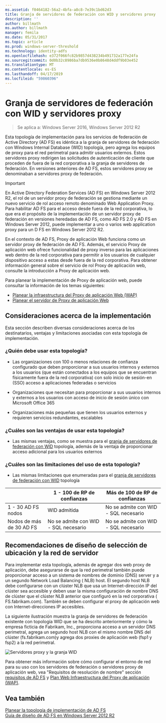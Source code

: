 ```yaml
---
ms.assetid: f0464182-56a2-4bfa-a8c8-7e39c1bd62d3
title: Granja de servidores de federación con WID y servidores proxy
description: ''
author: billmath
ms.author: billmath
manager: femila
ms.date: 05/31/2017
ms.topic: article
ms.prod: windows-server-threshold
ms.technology: identity-adfs
ms.openlocfilehash: e372f066fc82b9857d438234b491732a177e24fa
ms.sourcegitcommit: 0d0b32c8986ba7db9536e0b8648d4ddf9b03e452
ms.translationtype: MT
ms.contentlocale: es-ES
ms.lasthandoff: 04/17/2019
ms.locfileid: "59860396"
---
```

# <a name="federation-server-farm-using-wid-and-proxies"></a>Granja de servidores de federación con WID y servidores proxy

>Se aplica a: Windows Server 2016, Windows Server 2012 R2

Esta topología de implementación para los servicios de federación de Active Directory \(AD FS\) es idéntica a la granja de servidores de federación con Windows Internal Database \(WID\) topología, pero agrega los equipos de proxy para el red perimetral para admitir usuarios externos. Estos servidores proxy redirigen las solicitudes de autenticación de cliente que proceden de fuera de la red corporativa a la granja de servidores de federación. En versiones anteriores de AD FS, estos servidores proxy se denominaban a servidores proxy de federación.  
  
> [!IMPORTANT]  
> En Active Directory Federation Services \(AD FS\) en Windows Server 2012 R2, el rol de un servidor proxy de federación se gestiona mediante un nuevo servicio de rol acceso remoto denominado Web Application Proxy. Para habilitar AD FS para el acceso desde fuera de la red corporativa, lo que era el propósito de la implementación de un servidor proxy de federación en versiones heredadas de AD FS, como AD FS 2.0 y AD FS en Windows Server 2012, puede implementar a uno o varios web application proxy para un D FS en Windows Server 2012 R2.  
>   
> En el contexto de AD FS, Proxy de aplicación Web funciona como un servidor proxy de federación de AD FS. Además, el servicio Proxy de aplicación web ofrece funcionalidad de proxy inverso para las aplicaciones web dentro de la red corporativa para permitir a los usuarios de cualquier dispositivo acceso a estas desde fuera de la red corporativa. Para obtener información general sobre el servicio de rol Proxy de aplicación web, consulte la introducción a Proxy de aplicación web.  
>   
> Para planear la implementación de Proxy de aplicación web, puede consultar la información de los temas siguientes:  
>   
> -   [Planear la infraestructura del Proxy de aplicación Web (WAP)](https://technet.microsoft.com/library/dn383648.aspx)  
> -   [Planear el servidor de Proxy de aplicación Web](https://technet.microsoft.com/library/dn383647.aspx)  
  
## <a name="deployment-considerations"></a>Consideraciones acerca de la implementación  
Esta sección describen diversas consideraciones acerca de los destinatarios, ventajas y limitaciones asociadas con esta topología de implementación.  
  
### <a name="who-should-use-this-topology"></a>¿Quién debe usar esta topología?  
  
-   Las organizaciones con 100 o menos relaciones de confianza configurado que deben proporcionar a sus usuarios internos y externos a los usuarios \(que están conectados a los equipos que se encuentran físicamente fuera de la red corporativa\) con solo inicio de sesión\-en \(SSO\) acceso a aplicaciones federadas o servicios  
  
-   Organizaciones que necesitan para proporcionar a sus usuarios internos y externos a los usuarios con acceso de inicio de sesión único con Microsoft Office 365  
  
-   Organizaciones más pequeñas que tienen los usuarios externos y requieren servicios redundantes, escalables  
  
### <a name="what-are-the-benefits-of-using-this-topology"></a>¿Cuáles son las ventajas de usar esta topología?  
  
-   Las mismas ventajas, como se muestra para el [granja de servidores de federación con WID](Federation-Server-Farm-Using-WID.md) topología, además de la ventaja de proporcionar acceso adicional para los usuarios externos  
  
### <a name="what-are-the-limitations-of-using-this-topology"></a>¿Cuáles son las limitaciones del uso de esta topología?  
  
-   Las mismas limitaciones que enumeradas para el [granja de servidores de federación con WID](Federation-Server-Farm-Using-WID.md) topología  

||1 \- 100 de RP de confianzas|Más de 100 de RP de confianzas 
| ----- |-----| ------ |
|1 \- 30 AD FS nodos|WID admitida|No se admite con WID \- SQL necesario 
|Nodos de más de 30 AD FS|No se admite con WID \- SQL necesario|No se admite con WID \- SQL necesario  
  
## <a name="server-placement-and-network-layout-recommendations"></a>Recomendaciones de diseño de selección de ubicación y la red de servidor  
Para implementar esta topología, además de agregar dos web proxy de aplicación, debe asegurarse de que la red perimetral también puede proporcionar acceso a un sistema de nombres de dominio \(DNS\) server y a un segundo Network Load Balancing \( NLB\) host. El segundo host NLB debe configurarse con un clúster NLB que usa un Internet\-dirección IP del clúster sea accesible y deben usar la misma configuración de nombre DNS de clúster que el clúster NLB anterior que configuró en la red corporativa \( FS.fabrikam.com\). También se deben configurar el proxy de aplicación web con Internet\-direcciones IP accesibles.  
  
La siguiente ilustración muestra la granja de servidores de federación existente con topología WID que se ha descrito anteriormente y cómo la empresa ficticia de Fabrikam, Inc., proporciona acceso a un servidor DNS perimetral, agrega un segundo host NLB con el mismo nombre DNS del clúster \(fs.fabrikam.com\)y agrega dos proxies de aplicación web \(fsp1 y fsp2\) a la red perimetral.  
  
![Servidores proxy y la granja WID](media/WIDFarmADFSBlue.gif)  
  
Para obtener más información sobre cómo configurar el entorno de red para su uso con los servidores de federación o servidores proxy de aplicación web, vea "Requisitos de resolución de nombre" sección [requisitos de AD FS](AD-FS-Requirements.md) y [Plan Web Infraestructura del Proxy de aplicación (WAP)](https://technet.microsoft.com/library/dn383648.aspx).  
  
## <a name="see-also"></a>Vea también  
[Planear la topología de implementación de AD FS](Plan-Your-AD-FS-Deployment-Topology.md)  
[Guía de diseño de AD FS en Windows Server 2012 R2](AD-FS-Design-Guide-in-Windows-Server-2012-R2.md)  
  

